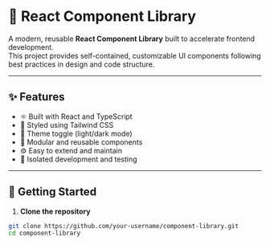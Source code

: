 # 🧩 React Component Library

A modern, reusable **React Component Library** built to accelerate frontend development.  
This project provides self-contained, customizable UI components following best practices in design and code structure.

---

## ✨ Features

- ⚛️ Built with React and TypeScript
- 💅 Styled using Tailwind CSS
- 🌙 Theme toggle (light/dark mode)
- 🧱 Modular and reusable components
- ⚙️ Easy to extend and maintain
- 🧪 Isolated development and testing

---

## 🚀 Getting Started

1. **Clone the repository**

```bash
git clone https://github.com/your-username/component-library.git
cd component-library
